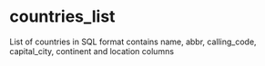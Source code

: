 # countries_list
List of countries in SQL format contains name, abbr, calling_code, capital_city, continent and location columns
